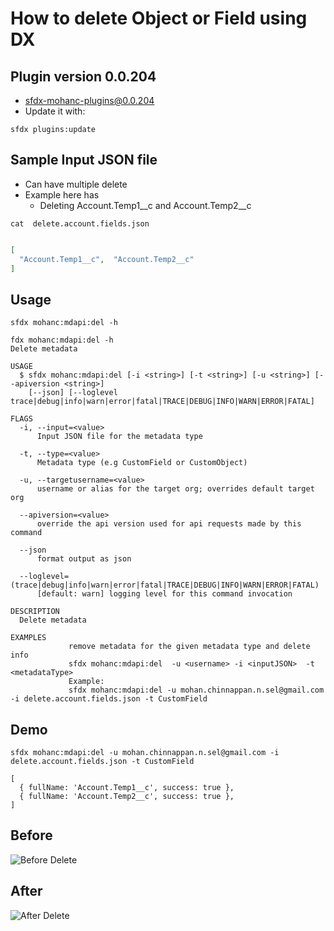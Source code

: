 #  How to delete Object or Field using DX

## Plugin version 0.0.204
-  sfdx-mohanc-plugins@0.0.204
- Update it with:
```
sfdx plugins:update
```

## Sample Input JSON file
- Can have multiple delete 
- Example here has 
	-  Deleting Account.Temp1__c and Account.Temp2__c

```
cat  delete.account.fields.json 
```
```json

[
  "Account.Temp1__c",  "Account.Temp2__c"
]

```
## Usage
```
sfdx mohanc:mdapi:del -h
```
```
fdx mohanc:mdapi:del -h
Delete metadata

USAGE
  $ sfdx mohanc:mdapi:del [-i <string>] [-t <string>] [-u <string>] [--apiversion <string>]
    [--json] [--loglevel trace|debug|info|warn|error|fatal|TRACE|DEBUG|INFO|WARN|ERROR|FATAL]

FLAGS
  -i, --input=<value>
      Input JSON file for the metadata type

  -t, --type=<value>
      Metadata type (e.g CustomField or CustomObject)

  -u, --targetusername=<value>
      username or alias for the target org; overrides default target org

  --apiversion=<value>
      override the api version used for api requests made by this command

  --json
      format output as json

  --loglevel=(trace|debug|info|warn|error|fatal|TRACE|DEBUG|INFO|WARN|ERROR|FATAL)
      [default: warn] logging level for this command invocation

DESCRIPTION
  Delete metadata

EXAMPLES
             remove metadata for the given metadata type and delete info 
             sfdx mohanc:mdapi:del  -u <username> -i <inputJSON>  -t <metadataType>
             Example:
             sfdx mohanc:mdapi:del -u mohan.chinnappan.n.sel@gmail.com -i delete.account.fields.json -t CustomField

```

## Demo
```
sfdx mohanc:mdapi:del -u mohan.chinnappan.n.sel@gmail.com -i delete.account.fields.json -t CustomField
```

```
[
  { fullName: 'Account.Temp1__c', success: true },
  { fullName: 'Account.Temp2__c', success: true },
]

```
## Before
![Before Delete](img/delete-field-before-1.png)

## After
![After Delete](img/delete-field-after-1.png)


